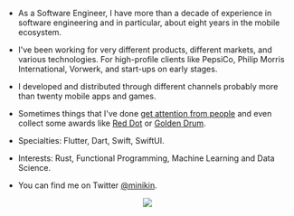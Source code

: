 - As a Software Engineer, I have more than a decade of experience in software engineering and in particular, about eight years in the mobile ecosystem.

- I've been working for very different products, different markets, and various technologies. 
For high-profile clients like PepsiCo, Philip Morris International, Vorwerk, and start-ups on early stages.

- I developed and distributed through different channels probably more than twenty mobile apps and games.

- Sometimes things that I've done [get attention from people](https://apps.apple.com/de/app/official-cookidoo-app/id714004506) and even collect some awards like [Red Dot](https://www.red-dot.org/project/thermomix-tm6-41286) or [Golden Drum](https://www.behance.net/gallery/18282261/BRAHM-Device-Application).

- Specialties: Flutter, Dart, Swift, SwiftUI.

- Interests: Rust, Functional Programming, Machine Learning and Data Science.

- You can find me on Twitter [@minikin](https://twitter.com/minikin).

<p align="center"> 
  <img align="center" src="https://github-readme-stats.vercel.app/api?username=minikin&show_icons=true&layout=compact&hide=stars" />
</p>
